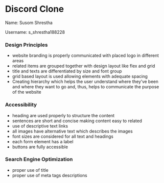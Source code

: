 # Discord Clone

Name: Susom Shrestha

Username: s_shrestha188228

### Design Principles

- website branding is properly communicated with placed logo in different areas
- related items are grouped together with design layout like flex and grid
- title and texts are differentiated by size and font group
- grid based layout is used allowing elements with adequate spacing
- Creating hierarchy which helps the user understand where they’ve been and where they want to go and, thus, helps to communicate the purpose of the website

### Accessibility

- heading are used properly to structure the content
- sentences are short and concise making content easy to related
- use of descriptive text links
- all images have alternative text which describes the images
- font sizes are considered for all text and headings
- each form element has a label 
- buttons are fully accessible

### Search Engine Optimization

- proper use of title
- proper use of meta tags descriptions